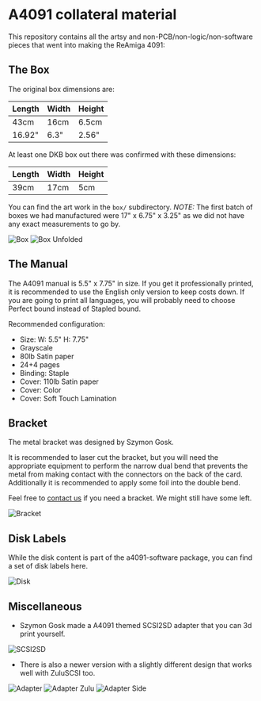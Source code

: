 # A4091 collateral material

This repository contains all the artsy and non-PCB/non-logic/non-software
pieces that went into making the ReAmiga 4091:

## The Box

The original box dimensions are:

| Length | Width | Height |
|--------|-------|--------|
| 43cm   | 16cm  | 6.5cm  |
| 16.92" | 6.3"  | 2.56"  |

At least one DKB box out there was confirmed with these dimensions:

| Length   | Width | Height |
|----------|-------|--------|
| 39cm     | 17cm  | 5cm    |

You can find the art work in the `box/` subdirectory. *NOTE:* The first batch
of boxes we had manufactured were 17" x 6.75" x 3.25" as we did not have any
exact measurements to go by.

![Box](images/a4091_box.jpg?raw=True)
![Box Unfolded](images/a4091_box-unfolded.jpg?raw=True)

## The Manual

The A4091 manual is 5.5" x 7.75" in size. If you get it professionally printed,
it is recommended to use the English only version to keep costs down. If you
are going to print all languages, you will probably need to choose Perfect
bound instead of Stapled bound.

Recommended configuration:
- Size: W: 5.5" H: 7.75"
- Grayscale
- 80lb Satin paper
- 24+4 pages
- Binding: Staple
- Cover: 110lb Satin paper
- Cover: Color
- Cover: Soft Touch Lamination


## Bracket

The metal bracket was designed by Szymon Gosk.

It is recommended to laser cut the bracket, but you will need the appropriate
equipment to perform the narrow dual bend that prevents the metal from making
contact with the connectors on the back of the card. Additionally it is
recommended to apply some foil into the double bend.

Feel free to [contact us](mailto:a4091@amiga.technology) if you need a bracket.
We might still have some left.

![Bracket](images/a4091_bracket.jpg?raw=True)


## Disk Labels

While the disk content is part of the a4091-software package, you can find a
set of disk labels here.

![Disk](images/a4091_disk.jpg?raw=True)


## Miscellaneous

- Szymon Gosk made a A4091 themed SCSI2SD adapter that you can 3d print
  yourself.

![SCSI2SD](images/a4091_adapter_v1.jpg?raw=True)

- There is also a newer version with a slightly different design that works
well with ZuluSCSI too.

![Adapter](images/a4091_adapter_v2.jpg?raw=True)
![Adapter Zulu](images/a4091_adapter_v2_zulu.jpg?raw=True)
![Adapter Side](images/a4091_adapter_v2_flat.jpg?raw=True)

